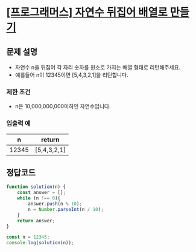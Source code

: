 # [\[프로그래머스\] 자연수 뒤집어 배열로 만들기](https://programmers.co.kr/learn/courses/30/lessons/12932)

## 문제 설명
- 자연수 n을 뒤집어 각 자리 숫자를 원소로 가지는 배열 형태로 리턴해주세요. 
- 예를들어 n이 12345이면 [5,4,3,2,1]을 리턴합니다.

### 제한 조건
- n은 10,000,000,000이하인 자연수입니다.

### 입출력 예
n | return
:---: | :---:
12345 | [5,4,3,2,1]

## 정답코드
```javascript
function solution(n) {
    const answer = [];
    while (n !== 0){
        answer.push(n % 10);
        n = Number.parseInt(n / 10);
    }
    return answer;
}

const n = 12345;
console.log(solution(n));
```
